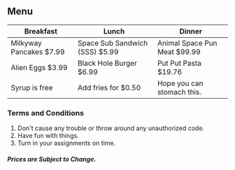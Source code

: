 ## Menu

Breakfast | Lunch | Dinner
----------|-------|-------
Milkyway Pancakes $7.99 | Space Sub Sandwich (SSS) $5.99 | Animal Space Pun Meat $99.99
Alien Eggs        $3.99 | Black Hole Burger        $6.99 | Put Put Pasta         $19.76
Syrup is free           | Add fries for            $0.50 | Hope you can stomach this.                         

### Terms and Conditions

1. Don't cause any trouble or throw around any unauthorized code.
2. Have fun with things.
3. Turn in your assignments on time.

##### Prices are Subject to Change.
